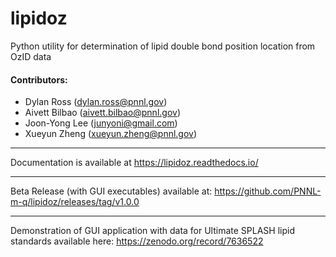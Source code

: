 # lipidoz
Python utility for determination of lipid double bond position location from OzID data

#### Contributors:
- Dylan Ross (dylan.ross@pnnl.gov)
- Aivett Bilbao (aivett.bilbao@pnnl.gov)
- Joon-Yong Lee (junyoni@gmail.com)
- Xueyun Zheng (xueyun.zheng@pnnl.gov)

<hr>


Documentation is available at https://lipidoz.readthedocs.io/


<hr>

Beta Release (with GUI executables) available at: https://github.com/PNNL-m-q/lipidoz/releases/tag/v1.0.0

<hr>

Demonstration of GUI application with data for Ultimate SPLASH lipid standards available here: https://zenodo.org/record/7636522
